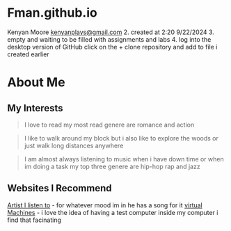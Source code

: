 # Fman.github.io
Kenyan Moore kenyanplays@gmail.com
2.	created at 2:20 9/22/2024
3.	empty and waiting to be filled with assignments and labs
4.	log into the desktop version of GitHub click on the + clone repository and add to file i created earlier 
# About Me
## My Interests
>I love to read my most read genere are romance and action

>I like to walk around my block but i also like to explore the woods or just walk long distances anywhere 

> I am almost always listening to music when i have down time or when im doing a task my top three genere are hip-hop rap and jazz 

## Websites I Recommend
[Artist I listen to](https://www.youtube.com/@TylerTheCreator) - for whatever mood im in he has a song for it 
[virtual Machines](https://azure.microsoft.com/en-us/resources/cloud-computing-dictionary/what-is-a-virtual-machine) - i love the idea of having a test computer inside my computer i find that facinating


